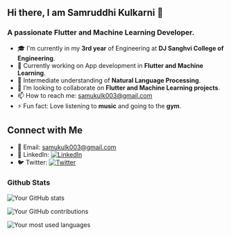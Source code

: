 ## Hi there, I am Samruddhi Kulkarni 👋
### A passionate Flutter and Machine Learning Developer. 

-  🎓 I'm currently in my **3rd year** of Engineering at **DJ Sanghvi College of Engineering**.
- 🔭 Currently working on App development in **Flutter and Machine Learning**.
- 🌱 Intermediate understanding of **Natural Language Processing**.
- 👯 I’m looking to collaborate on **Flutter and Machine Learning projects**.
- 📫 How to reach me: samukulk003@gmail.com
- ⚡ Fun fact: Love listening to **music** and going to the **gym**.

## Connect with Me

- 📧 Email: [samukulk003@gmail.com](mailto:samukulk003@gmail.com)
- 💼 LinkedIn: [![LinkedIn](https://img.shields.io/badge/LinkedIn-0077B5?style=flat-square&logo=linkedin&logoColor=white)](https://www.linkedin.com/in/samruddhi-kulkarni/)
- 🐦 Twitter: [![Twitter](https://img.shields.io/badge/Twitter-1DA1F2?style=flat-square&logo=twitter&logoColor=white)](https://twitter.com/samkulk003)

### Github Stats
![Your GitHub stats](https://github-readme-stats.vercel.app/api?username=samkulk003&show_icons=true&theme=98fb98&count_private=true)

![Your GitHub contributions](https://github-readme-streak-stats.herokuapp.com/?user=samkulk003&theme=98fb98)

![Your most used languages](https://github-readme-stats.vercel.app/api/top-langs/?username=samkulk003&layout=compact&hide=html,css&theme=98fb98)

